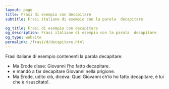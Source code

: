 ```yaml
---
layout: page
title: Frasi di esempio con decapitare 
subtitle: Frasi italiane di esempio con la parola  decapitare

og_title: Frasi di esempio con decapitare 
og_description: Frasi italiane di esempio con la parola  decapitare
og_type: website
permalink: /frasi/d/decapitare.html
---
```


Frasi italiane di esempio contenenti la parola decapitare:


- Ma Erode disse: Giovanni l’ho fatto decapitare.
- e mandò a far decapitare Giovanni nella prigione.
- Ma Erode, udito ciò, diceva: Quel Giovanni ch’io ho fatto decapitare, è lui che è risuscitato!.
